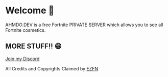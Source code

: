 # Welcome 🥳

AHMDO.DEV is a free Fortnite PRIVATE SERVER which allows you to see all Fortnite cosmetics.

## MORE STUFF!! 😄
[Join my Discord](https://discord.gg/bfyuy3tF73)

All Credits and Copyrights Claimed by [EZFN](https://EZFN.DEV)
